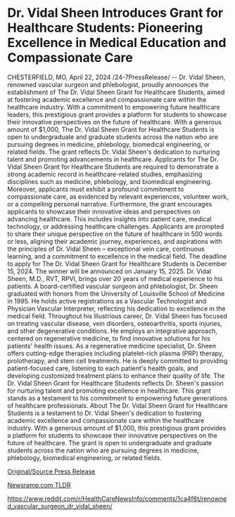 # Dr. Vidal Sheen Introduces Grant for Healthcare Students: Pioneering Excellence in Medical Education and Compassionate Care

CHESTERFIELD, MO, April 22, 2024 /24-7PressRelease/ -- Dr. Vidal Sheen, renowned vascular surgeon and phlebologist, proudly announces the establishment of The Dr. Vidal Sheen Grant for Healthcare Students, aimed at fostering academic excellence and compassionate care within the healthcare industry. With a commitment to empowering future healthcare leaders, this prestigious grant provides a platform for students to showcase their innovative perspectives on the future of healthcare.  With a generous amount of $1,000, The Dr. Vidal Sheen Grant for Healthcare Students is open to undergraduate and graduate students across the nation who are pursuing degrees in medicine, phlebology, biomedical engineering, or related fields. The grant reflects Dr. Vidal Sheen's dedication to nurturing talent and promoting advancements in healthcare.  Applicants for The Dr. Vidal Sheen Grant for Healthcare Students are required to demonstrate a strong academic record in healthcare-related studies, emphasizing disciplines such as medicine, phlebology, and biomedical engineering. Moreover, applicants must exhibit a profound commitment to compassionate care, as evidenced by relevant experiences, volunteer work, or a compelling personal narrative.  Furthermore, the grant encourages applicants to showcase their innovative ideas and perspectives on advancing healthcare. This includes insights into patient care, medical technology, or addressing healthcare challenges. Applicants are prompted to share their unique perspective on the future of healthcare in 500 words or less, aligning their academic journey, experiences, and aspirations with the principles of Dr. Vidal Sheen – exceptional vein care, continuous learning, and a commitment to excellence in the medical field.  The deadline to apply for The Dr. Vidal Sheen Grant for Healthcare Students is December 15, 2024. The winner will be announced on January 15, 2025.  Dr. Vidal Sheen, M.D., RVT, RPVI, brings over 20 years of medical experience to his patients. A board-certified vascular surgeon and phlebologist, Dr. Sheen graduated with honors from the University of Louisville School of Medicine in 1995. He holds active registrations as a Vascular Technologist and Physician Vascular Interpreter, reflecting his dedication to excellence in the medical field.  Throughout his illustrious career, Dr. Vidal Sheen has focused on treating vascular disease, vein disorders, osteoarthritis, sports injuries, and other degenerative conditions. He employs an integrative approach, centered on regenerative medicine, to find innovative solutions for his patients' health issues.  As a regenerative medicine specialist, Dr. Sheen offers cutting-edge therapies including platelet-rich plasma (PRP) therapy, prolotherapy, and stem cell treatments. He is deeply committed to providing patient-focused care, listening to each patient's health goals, and developing customized treatment plans to enhance their quality of life.  The Dr. Vidal Sheen Grant for Healthcare Students reflects Dr. Sheen's passion for nurturing talent and promoting excellence in healthcare. This grant stands as a testament to his commitment to empowering future generations of healthcare professionals.  About The Dr. Vidal Sheen Grant for Healthcare Students is a testament to Dr. Vidal Sheen's dedication to fostering academic excellence and compassionate care within the healthcare industry. With a generous amount of $1,000, this prestigious grant provides a platform for students to showcase their innovative perspectives on the future of healthcare. The grant is open to undergraduate and graduate students across the nation who are pursuing degrees in medicine, phlebology, biomedical engineering, or related fields. 

[Original/Source Press Release](https://www.24-7pressrelease.com/press-release/510239/dr-vidal-sheen-introduces-grant-for-healthcare-students-pioneering-excellence-in-medical-education-and-compassionate-care)
                    

[Newsramp.com TLDR](None) 

https://www.reddit.com/r/HealthCareNewsInfo/comments/1ca4f6t/renowned_vascular_surgeon_dr_vidal_sheen/
